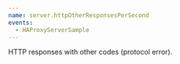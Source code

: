 ```yaml
---
name: server.httpOtherResponsesPerSecond
events:
  - HAProxyServerSample
---
```


HTTP responses with other codes (protocol error).